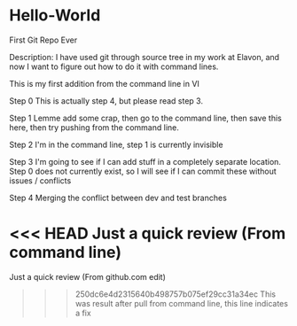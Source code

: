 Hello-World
===========

First Git Repo Ever


Description:
I have used git through source tree in my work at Elavon, and now I want to figure out how to do it with command lines.

This is my first addition from the command line in VI

Step 0
This is actually step 4, but please read step 3.

Step 1
Lemme add some crap, then go to the command line, then save this here, then try pushing from the command line.

Step 2
I'm in the command line, step 1 is currently invisible

Step 3
I'm going to see if I can add stuff in a completely separate location. Step 0 does not currently exist, so I will see if I can commit these without issues / conflicts

Step 4
Merging the conflict between dev and test branches

<<< HEAD
Just a quick review (From command line)
=======
Just a quick review (From github.com edit)
>>> 250dc6e4d2315640b498757b075ef29cc31a34ec
This was result after pull from command line, this line indicates a fix
